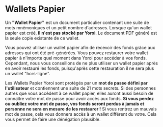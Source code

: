 # Wallets Papier

Un **"Wallet Papier"** est un document particulier contenant une suite de mots mnémoniques et un petit nombre d'adresses. Lorsque qu'un wallet papier est créé, **il n'est pas stocké par Yoroi**. Le document PDF généré est la seule copie existante de ce wallet.

Vous pouvez utiliser un wallet papier afin de recevoir des fonds grâce aux adresses qui ont été pré-générées. Vous pouvez restaurer votre wallet papier à n'importe quel moment dans Yoroi pour accéder à vos fonds. Cependant, nous vous conseillons de ne plus utiliser un wallet papier après en avoir restauré les fonds, puisqu'après cette restauration il ne sera plus un wallet "hors-ligne".

Les Wallets Papier Yoroi sont protégés par un **mot de passe défini par l'utilisateur** et contiennent une suite de 21 mots secrets. Si des personnes autres que vous accèdent à ce wallet papier, elles auront aussi besoin de connaître votre mot de passe pour avoir accès aux fonds. **Si vous perdez ou oubliez votre mot de passe, vos fonds seront perdus à jamais et personne ne sera en mesure de les restaurer !** Si vous rentrez un mauvais mot de passe, cela vous donnera accès à un wallet différent du votre. Cela vous permet de faire une dénégation plausible.